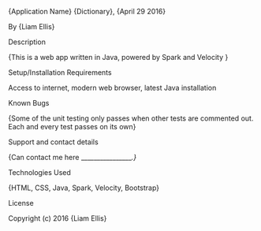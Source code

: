 {Application Name}
{Dictionary}, {April 29 2016}

By {Liam Ellis}

Description

{This is a web app written in Java, powered by Spark and Velocity }

Setup/Installation Requirements

Access to internet, modern web browser, latest Java installation



Known Bugs

{Some of the unit testing only passes when other tests are commented out. Each and every test passes on its own}

Support and contact details

{Can contact me here _________________.}_

Technologies Used

{HTML, CSS, Java, Spark, Velocity, Bootstrap}

License

Copyright (c) 2016 {Liam Ellis}